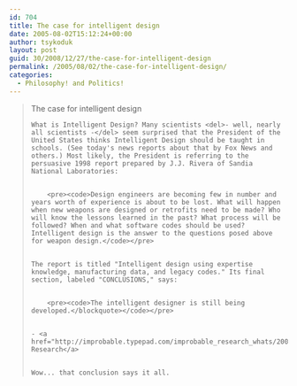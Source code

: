 ```yaml
---
id: 704
title: The case for intelligent design
date: 2005-08-02T15:12:24+00:00
author: tsykoduk
layout: post
guid: 30/2008/12/27/the-case-for-intelligent-design
permalink: /2005/08/02/the-case-for-intelligent-design/
categories:
  - Philosophy! and Politics!
---
```

<blockquote>The case for intelligent design

	What is Intelligent Design? Many scientists <del>- well, nearly all scientists -</del> seem surprised that the President of the United States thinks Intelligent Design should be taught in schools. (See today's news reports about that by Fox News and others.) Most likely, the President is referring to the persuasive 1998 report prepared by J.J. Rivera of Sandia National Laboratories:


		<pre><code>Design engineers are becoming few in number and years worth of experience is about to be lost. What will happen when new weapons are designed or retrofits need to be made? Who will know the lessons learned in the past? What process will be followed? When and what software codes should be used? Intelligent design is the answer to the questions posed above for weapon design.</code></pre>


	The report is titled "Intelligent design using expertise knowledge, manufacturing data, and legacy codes." Its final section, labeled "CONCLUSIONS," says:


		<pre><code>The intelligent designer is still being developed.</blockquote></code></pre>


	- <a href="http://improbable.typepad.com/improbable_research_whats/2005/08/the_case_for_in.html">Improbable Research</a>


	Wow... that conclusion says it all.